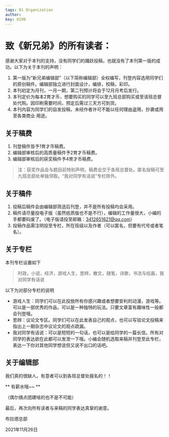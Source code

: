 ```yaml
---
tags: 01 Organization
author: 
key: 0199
---
```

# 致《新兄弟》的所有读者：
感谢大家对于本刊的支持，没有同学们的踊跃投稿，也就没有了本刊第一版的成功。以下为关于本刊的声明：
1. 第一版为“新兄弟编辑部”（以下简称编辑部）全权编写，刊登内容选用同学们的原创稿件。编辑部独立进行封面设计，编排，校稿，彩印。
2. 本刊初定为月刊，一月一期，第二刊预计将会于12月月考后发行。
3. 本刊定价为每本2育才币，想要购买的同学可以至九班总部购买或至该班总督处代购。因印刷需要时间，预定后需过三天方可到货。
4. 本刊内容为同学们的自发投稿，未经作者许可不能以任何理由盗用，抄袭或用至各类商业
用途。
## 关于稿费
1.	刊登稿件皆予1育才币稿费。
2.	编辑部审核后的高质量稿件予2育才币稿费。
3.	编辑部审核后的获奖稿件予4育才币稿费。
> 注：获奖作品会与题目前特别声明，稿费会交于各班总督处。匿名投稿可至九班总部处单独领取。“我对同学有话说”专栏除外。
## 关于稿件
1. 投稿后稿件会由编辑部筛选后刊登，并不是所有投稿均会采用。
2. 稿件请尽量投电子版（虽然纸质版也不是不行），编辑的工作量很大，小编的手都要码废了。（电子版请投至邮箱：3412651621@qq.com）
3. 投稿作品需注明投至专栏，所在班级以及作者（可以匿名，但要有代号或者笔名）。
## 关于专栏
本刊专栏设置如下

> 时政，小说，经济，游戏人生，思辨，散文，随笔，诗歌，书法与绘画，我对同学有话说

以下为对部分专栏的说明

* 游戏人生：同学们可以在此投放所有你感兴趣或者想要安利的动漫，游戏等。可以是一部优秀的作品，可以是一种独特的玩法。只要文章富有趣味性一般都会刊登哦。
* 思辨：议论文专区。同学们可以在此发表自己的观点，也可以写驳论文投稿来指出上一期杂志中议论文的观点疏漏。
* 我对同学有话说：可以是短短的一句话，也可以是给同学的一篇长信。所有对同学的表达欲在此都可以发泄一下哦。小编会随机选取来稿并刊登至此专栏，表达一下你对其他同学想说但又说不出口的话吧。

## 关于编辑部
我们真的很缺人。有意者可以到各班总督处报名的！！

** 有薪水哦~~ **

（偶尔搞点团建啥的也不是不可能）

最后，再次向所有读者与来稿的同学表达真挚的谢意。

布拉德总部

2021年11月26日 
